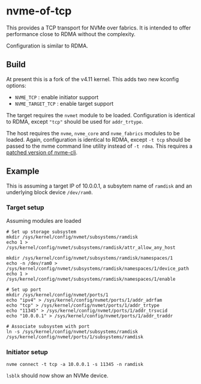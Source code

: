 # nvme-of-tcp

This provides a TCP transport for NVMe over fabrics. It is intended to offer performance close to RDMA without the complexity.

Configuration is similar to RDMA.

## Build

At present this is a fork of the v4.11 kernel. This adds two new kconfig options:

- `NVME_TCP` : enable initiator support
- `NVME_TARGET_TCP` : enable target support

The target requires the `nvmet` module to be loaded. Configuration is identical to RDMA, except `"tcp"` should be used for `addr_trtype`.

The host requires the `nvme`, `nvme_core` and `nvme_fabrics` modules to be loaded. Again, configuration is identical to RDMA, except `-t tcp` should be passed to the nvme command line utility instead of `-t rdma`. This requires a [patched version of nvme-cli](https://github.com/solarflarecommunications/nvme-cli/).

## Example

This is assuming a target IP of 10.0.0.1, a subsytem name of `ramdisk` and an underlying block device `/dev/ram0`.

### Target setup

Assuming modules are loaded
```
# Set up storage subsystem
mkdir /sys/kernel/config/nvmet/subsystems/ramdisk
echo 1 > /sys/kernel/config/nvmet/subsystems/ramdisk/attr_allow_any_host

mkdir /sys/kernel/config/nvmet/subsystems/ramdisk/namespaces/1
echo -n /dev/ram0 > /sys/kernel/config/nvmet/subsystems/ramdisk/namespaces/1/device_path
echo 1 > /sys/kernel/config/nvmet/subsystems/ramdisk/namespaces/1/enable

# Set up port
mkdir /sys/kernel/config/nvmet/ports/1
echo "ipv4" > /sys/kernel/config/nvmet/ports/1/addr_adrfam
echo "tcp" > /sys/kernel/config/nvmet/ports/1/addr_trtype
echo "11345" > /sys/kernel/config/nvmet/ports/1/addr_trsvcid
echo "10.0.0.1" > /sys/kernel/config/nvmet/ports/1/addr_traddr

# Associate subsystem with port
ln -s /sys/kernel/config/nvmet/subsystems/ramdisk /sys/kernel/config/nvmet/ports/1/subsystems/ramdisk
```

### Initiator setup
```
nvme connect -t tcp -a 10.0.0.1 -s 11345 -n ramdisk
```

`lsblk` should now show an NVMe device.

